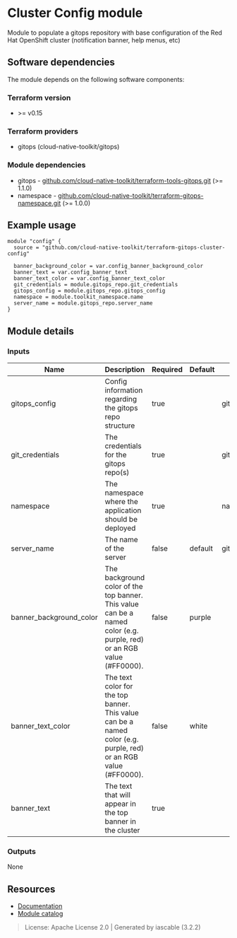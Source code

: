 # Cluster Config module

Module to populate a gitops repository with base configuration of the Red Hat OpenShift cluster (notification banner, help menus, etc)


## Software dependencies

The module depends on the following software components:

### Terraform version

- \>= v0.15

### Terraform providers


- gitops (cloud-native-toolkit/gitops)

### Module dependencies


- gitops - [github.com/cloud-native-toolkit/terraform-tools-gitops.git](https://github.com/cloud-native-toolkit/terraform-tools-gitops.git) (>= 1.1.0)
- namespace - [github.com/cloud-native-toolkit/terraform-gitops-namespace.git](https://github.com/cloud-native-toolkit/terraform-gitops-namespace.git) (>= 1.0.0)

## Example usage

```hcl
module "config" {
  source = "github.com/cloud-native-toolkit/terraform-gitops-cluster-config"

  banner_background_color = var.config_banner_background_color
  banner_text = var.config_banner_text
  banner_text_color = var.config_banner_text_color
  git_credentials = module.gitops_repo.git_credentials
  gitops_config = module.gitops_repo.gitops_config
  namespace = module.toolkit_namespace.name
  server_name = module.gitops_repo.server_name
}

```

## Module details

### Inputs

| Name | Description | Required | Default | Source |
|------|-------------|---------|----------|--------|
| gitops_config | Config information regarding the gitops repo structure | true |  | gitops.gitops_config |
| git_credentials | The credentials for the gitops repo(s) | true |  | gitops.git_credentials |
| namespace | The namespace where the application should be deployed | true |  | namespace.name |
| server_name | The name of the server | false | default | gitops.server_name |
| banner_background_color | The background color of the top banner. This value can be a named color (e.g. purple, red) or an RGB value (#FF0000). | false | purple |  |
| banner_text_color | The text color for the top banner. This value can be a named color (e.g. purple, red) or an RGB value (#FF0000). | false | white |  |
| banner_text | The text that will appear in the top banner in the cluster | true |  |  |

### Outputs


None

## Resources

- [Documentation](https://operate.cloudnativetoolkit.dev)
- [Module catalog](https://modules.cloudnativetoolkit.dev)

> License: Apache License 2.0 | Generated by iascable (3.2.2)
